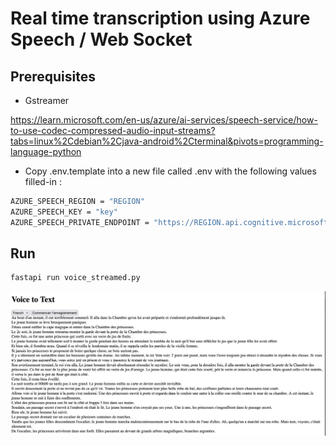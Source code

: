 # Real time transcription using Azure Speech / Web Socket

## Prerequisites

- Gstreamer

https://learn.microsoft.com/en-us/azure/ai-services/speech-service/how-to-use-codec-compressed-audio-input-streams?tabs=linux%2Cdebian%2Cjava-android%2Cterminal&pivots=programming-language-python

- Copy .env.template into a new file called .env with the following values filled-in :

```bash
AZURE_SPEECH_REGION = "REGION"
AZURE_SPEECH_KEY = "key"
AZURE_SPEECH_PRIVATE_ENDPOINT = "https://REGION.api.cognitive.microsoft.com/"
```

## Run 

```bash
fastapi run voice_streamed.py
```

![alt text](assets/voice_text.png)


